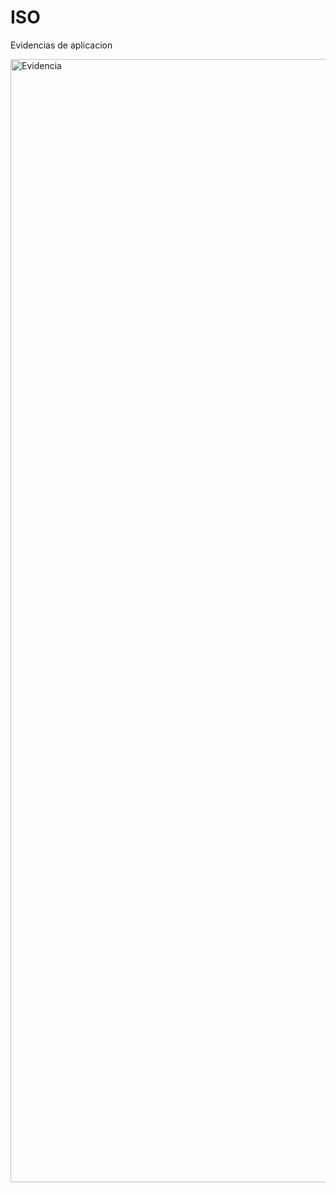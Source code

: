# ISO

Evidencias de aplicacion

<img width="1797" alt="Evidencia" src="https://github.com/user-attachments/assets/11b39da0-570e-4bb4-ad7b-68a6d06a142c" />
